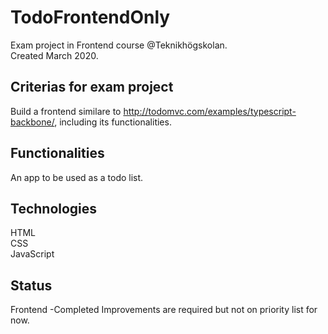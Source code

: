 # TodoFrontendOnly
Exam project in Frontend course @Teknikhögskolan. <br>
Created March 2020.

## Criterias for exam project
Build a frontend similare to http://todomvc.com/examples/typescript-backbone/, including its functionalities.

## Functionalities
An app to be used as a todo list.

## Technologies
HTML <br>
CSS <br>
JavaScript

## Status 
Frontend -Completed
Improvements are required but not on priority list for now.
